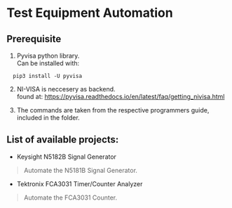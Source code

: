 # Test Equipment Automation

## Prerequisite

1) Pyvisa python library.<br>
Can be installed with:
``` 
  pip3 install -U pyvisa
```

2)  NI-VISA is neccesery as backend.<br>
found at:
 https://pyvisa.readthedocs.io/en/latest/faq/getting_nivisa.html<br>
 
3) The commands are taken from the respective programmers guide, included in the folder.

## List of available projects:
 
 - Keysight N5182B Signal Generator
 
 >Automate the N5181B Signal Generator.
 
 - Tektronix FCA3031 Timer/Counter Analyzer
 
 >Automate the FCA3031 Counter.

